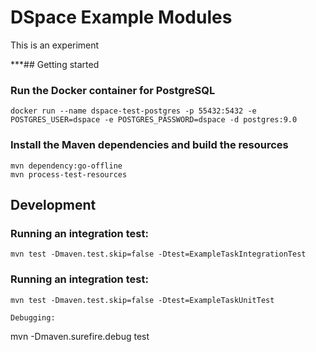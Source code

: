 # DSpace Example Modules

This is an experiment

***## Getting started

### Run the Docker container for PostgreSQL
```
docker run --name dspace-test-postgres -p 55432:5432 -e POSTGRES_USER=dspace -e POSTGRES_PASSWORD=dspace -d postgres:9.0
```

### Install the Maven dependencies and build the resources
```
mvn dependency:go-offline
mvn process-test-resources
```

## Development

### Running an integration test:
```
mvn test -Dmaven.test.skip=false -Dtest=ExampleTaskIntegrationTest
```

### Running an integration test:
```
mvn test -Dmaven.test.skip=false -Dtest=ExampleTaskUnitTest
```

```
Debugging:
```
mvn -Dmaven.surefire.debug test
```
